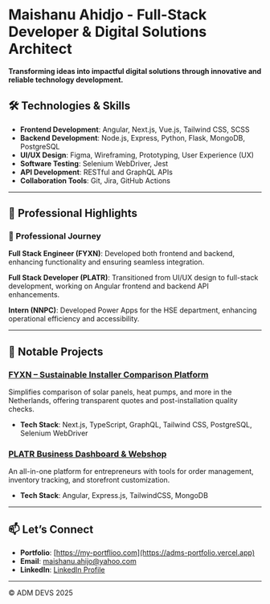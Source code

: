 # Maishanu Ahidjo - Full-Stack Developer & Digital Solutions Architect

**Transforming ideas into impactful digital solutions through innovative and reliable technology development.**

## 🛠 Technologies & Skills
- **Frontend Development**: Angular, Next.js, Vue.js, Tailwind CSS, SCSS
- **Backend Development**: Node.js, Express, Python, Flask, MongoDB, PostgreSQL
- **UI/UX Design**: Figma, Wireframing, Prototyping, User Experience (UX)
- **Software Testing**: Selenium WebDriver, Jest
- **API Development**: RESTful and GraphQL APIs
- **Collaboration Tools**: Git, Jira, GitHub Actions

---

## 🌟 Professional Highlights

### 🚀 Professional Journey
**Full Stack Engineer (FYXN)**: Developed both frontend and backend, enhancing functionality and ensuring seamless integration.

**Full Stack Developer (PLATR)**: Transitioned from UI/UX design to full-stack development, working on Angular frontend and backend API enhancements.

**Intern (NNPC)**: Developed Power Apps for the HSE department, enhancing operational efficiency and accessibility.

---

## 🚧 Notable Projects
### [FYXN – Sustainable Installer Comparison Platform](https://app.fyxn.nl)
Simplifies comparison of solar panels, heat pumps, and more in the Netherlands, offering transparent quotes and post-installation quality checks.
- **Tech Stack**: Next.js, TypeScript, GraphQL, Tailwind CSS, PostgreSQL, Selenium WebDriver

### [PLATR Business Dashboard & Webshop](https://platr.ng)
An all-in-one platform for entrepreneurs with tools for order management, inventory tracking, and storefront customization.
- **Tech Stack**: Angular, Express.js, TailwindCSS, MongoDB

---

## 📫 Let’s Connect
- **Portfolio**: [https://my-portflioo.com](https://adms-portfolio.vercel.app)
- **Email**: [maishanu.ahijo@yahoo.com](mailto:maishanu.ahijo@yahoo.com)
- **LinkedIn**: [LinkedIn Profile](https://www.linkedin.com/in/maishanu-ahidjo-36bb7b1bb)

---

© ADM DEVS 2025

